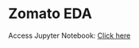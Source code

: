 # Zomato EDA

Access Jupyter Notebook: [Click here](https://github.com/Akhand-p-singh/Python-Project/blob/master/4.%20Zomato%20EDA/Zomato%20EDA.ipynb)